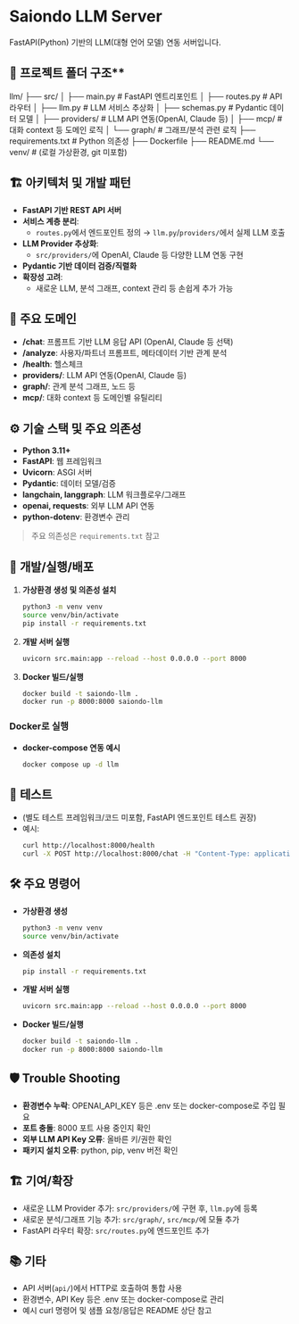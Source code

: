 # Saiondo LLM Server

FastAPI(Python) 기반의 LLM(대형 언어 모델) 연동 서버입니다.

## 📁 프로젝트 폴더 구조**

llm/
├── src/
│ ├── main.py # FastAPI 엔트리포인트
│ ├── routes.py # API 라우터
│ ├── llm.py # LLM 서비스 추상화
│ ├── schemas.py # Pydantic 데이터 모델
│ ├── providers/ # LLM API 연동(OpenAI, Claude 등)
│ ├── mcp/ # 대화 context 등 도메인 로직
│ └── graph/ # 그래프/분석 관련 로직
├── requirements.txt # Python 의존성
├── Dockerfile
├── README.md
└── venv/ # (로컬 가상환경, git 미포함)

## 🏗️ 아키텍처 및 개발 패턴

- **FastAPI 기반 REST API 서버**
- **서비스 계층 분리**:  
  - `routes.py`에서 엔드포인트 정의 → `llm.py`/`providers/`에서 실제 LLM 호출
- **LLM Provider 추상화**:  
  - `src/providers/`에 OpenAI, Claude 등 다양한 LLM 연동 구현
- **Pydantic 기반 데이터 검증/직렬화**
- **확장성 고려**:  
  - 새로운 LLM, 분석 그래프, context 관리 등 손쉽게 추가 가능

## 🧩 주요 도메인

- **/chat**: 프롬프트 기반 LLM 응답 API (OpenAI, Claude 등 선택)
- **/analyze**: 사용자/파트너 프롬프트, 메타데이터 기반 관계 분석
- **/health**: 헬스체크
- **providers/**: LLM API 연동(OpenAI, Claude 등)
- **graph/**: 관계 분석 그래프, 노드 등
- **mcp/**: 대화 context 등 도메인별 유틸리티

## ⚙️ 기술 스택 및 주요 의존성

- **Python 3.11+**
- **FastAPI**: 웹 프레임워크
- **Uvicorn**: ASGI 서버
- **Pydantic**: 데이터 모델/검증
- **langchain, langgraph**: LLM 워크플로우/그래프
- **openai, requests**: 외부 LLM API 연동
- **python-dotenv**: 환경변수 관리

> 주요 의존성은 `requirements.txt` 참고

## 🚀 개발/실행/배포

1. **가상환경 생성 및 의존성 설치**
   ```sh
   python3 -m venv venv
   source venv/bin/activate
   pip install -r requirements.txt
   ```
2. **개발 서버 실행**
   ```sh
   uvicorn src.main:app --reload --host 0.0.0.0 --port 8000
   ```
3. **Docker 빌드/실행**
   ```sh
   docker build -t saiondo-llm .
   docker run -p 8000:8000 saiondo-llm
   ```

### Docker로 실행

- **docker-compose 연동 예시**
  ```sh
  docker compose up -d llm
  ```

## 🧪 테스트

- (별도 테스트 프레임워크/코드 미포함, FastAPI 엔드포인트 테스트 권장)
- 예시:
  ```sh
  curl http://localhost:8000/health
  curl -X POST http://localhost:8000/chat -H "Content-Type: application/json" -d '{"prompt": "안녕!", "model": "openai"}'
  ```

## 🛠️ 주요 명령어

- **가상환경 생성**
  ```sh
  python3 -m venv venv
  source venv/bin/activate
  ```
- **의존성 설치**
  ```sh
  pip install -r requirements.txt
  ```
- **개발 서버 실행**
  ```sh
  uvicorn src.main:app --reload --host 0.0.0.0 --port 8000
  ```
- **Docker 빌드/실행**
  ```sh
  docker build -t saiondo-llm .
  docker run -p 8000:8000 saiondo-llm
  ```

## 🛡️ Trouble Shooting

- **환경변수 누락**: OPENAI_API_KEY 등은 .env 또는 docker-compose로 주입 필요
- **포트 충돌**: 8000 포트 사용 중인지 확인
- **외부 LLM API Key 오류**: 올바른 키/권한 확인
- **패키지 설치 오류**: python, pip, venv 버전 확인

## 🏗️ 기여/확장

- 새로운 LLM Provider 추가: `src/providers/`에 구현 후, `llm.py`에 등록
- 새로운 분석/그래프 기능 추가: `src/graph/`, `src/mcp/`에 모듈 추가
- FastAPI 라우터 확장: `src/routes.py`에 엔드포인트 추가

## 📚 기타

- API 서버(`api/`)에서 HTTP로 호출하여 통합 사용
- 환경변수, API Key 등은 .env 또는 docker-compose로 관리
- 예시 curl 명령어 및 샘플 요청/응답은 README 상단 참고
